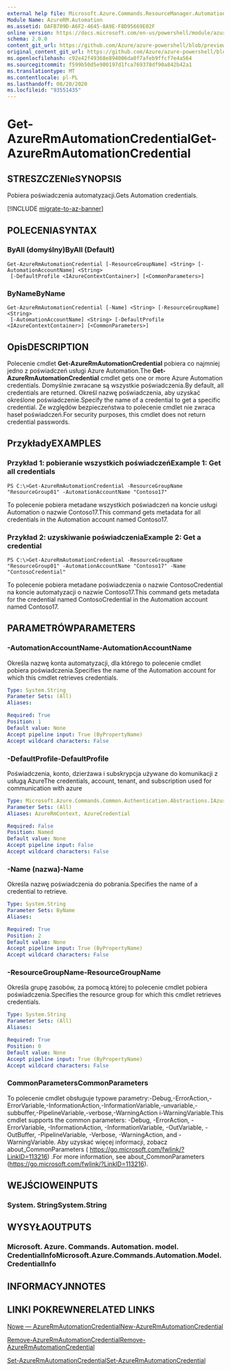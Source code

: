 ```yaml
---
external help file: Microsoft.Azure.Commands.ResourceManager.Automation.dll-Help.xml
Module Name: AzureRM.Automation
ms.assetid: DAFB709D-A6F2-4645-8A9E-F8D95669E02F
online version: https://docs.microsoft.com/en-us/powershell/module/azurerm.automation/get-azurermautomationcredential
schema: 2.0.0
content_git_url: https://github.com/Azure/azure-powershell/blob/preview/src/ResourceManager/Automation/Commands.Automation/help/Get-AzureRMAutomationCredential.md
original_content_git_url: https://github.com/Azure/azure-powershell/blob/preview/src/ResourceManager/Automation/Commands.Automation/help/Get-AzureRMAutomationCredential.md
ms.openlocfilehash: c92e42f49368e894006da0f7afeb9ffcf7e4a564
ms.sourcegitcommit: f599b50d5e980197d1fca769378df90a842b42a1
ms.translationtype: MT
ms.contentlocale: pl-PL
ms.lasthandoff: 08/20/2020
ms.locfileid: "93551435"
---
```

# <span data-ttu-id="ccb6d-101">Get-AzureRmAutomationCredential</span><span class="sxs-lookup"><span data-stu-id="ccb6d-101">Get-AzureRmAutomationCredential</span></span>

## <span data-ttu-id="ccb6d-102">STRESZCZENIe</span><span class="sxs-lookup"><span data-stu-id="ccb6d-102">SYNOPSIS</span></span>
<span data-ttu-id="ccb6d-103">Pobiera poświadczenia automatyzacji.</span><span class="sxs-lookup"><span data-stu-id="ccb6d-103">Gets Automation credentials.</span></span>

[!INCLUDE [migrate-to-az-banner](../../includes/migrate-to-az-banner.md)]

## <span data-ttu-id="ccb6d-104">POLECENIA</span><span class="sxs-lookup"><span data-stu-id="ccb6d-104">SYNTAX</span></span>

### <span data-ttu-id="ccb6d-105">ByAll (domyślny)</span><span class="sxs-lookup"><span data-stu-id="ccb6d-105">ByAll (Default)</span></span>
```
Get-AzureRmAutomationCredential [-ResourceGroupName] <String> [-AutomationAccountName] <String>
 [-DefaultProfile <IAzureContextContainer>] [<CommonParameters>]
```

### <span data-ttu-id="ccb6d-106">ByName</span><span class="sxs-lookup"><span data-stu-id="ccb6d-106">ByName</span></span>
```
Get-AzureRmAutomationCredential [-Name] <String> [-ResourceGroupName] <String>
 [-AutomationAccountName] <String> [-DefaultProfile <IAzureContextContainer>] [<CommonParameters>]
```

## <span data-ttu-id="ccb6d-107">Opis</span><span class="sxs-lookup"><span data-stu-id="ccb6d-107">DESCRIPTION</span></span>
<span data-ttu-id="ccb6d-108">Polecenie cmdlet **Get-AzureRmAutomationCredential** pobiera co najmniej jedno z poświadczeń usługi Azure Automation.</span><span class="sxs-lookup"><span data-stu-id="ccb6d-108">The **Get-AzureRmAutomationCredential** cmdlet gets one or more Azure Automation credentials.</span></span>
<span data-ttu-id="ccb6d-109">Domyślnie zwracane są wszystkie poświadczenia.</span><span class="sxs-lookup"><span data-stu-id="ccb6d-109">By default, all credentials are returned.</span></span>
<span data-ttu-id="ccb6d-110">Określ nazwę poświadczenia, aby uzyskać określone poświadczenie.</span><span class="sxs-lookup"><span data-stu-id="ccb6d-110">Specify the name of a credential to get a specific credential.</span></span>
<span data-ttu-id="ccb6d-111">Ze względów bezpieczeństwa to polecenie cmdlet nie zwraca haseł poświadczeń.</span><span class="sxs-lookup"><span data-stu-id="ccb6d-111">For security purposes, this cmdlet does not return credential passwords.</span></span>

## <span data-ttu-id="ccb6d-112">Przykłady</span><span class="sxs-lookup"><span data-stu-id="ccb6d-112">EXAMPLES</span></span>

### <span data-ttu-id="ccb6d-113">Przykład 1: pobieranie wszystkich poświadczeń</span><span class="sxs-lookup"><span data-stu-id="ccb6d-113">Example 1: Get all credentials</span></span>
```
PS C:\>Get-AzureRmAutomationCredential -ResourceGroupName "ResourceGroup01" -AutomationAccountName "Contoso17"
```

<span data-ttu-id="ccb6d-114">To polecenie pobiera metadane wszystkich poświadczeń na koncie usługi Automation o nazwie Contoso17.</span><span class="sxs-lookup"><span data-stu-id="ccb6d-114">This command gets metadata for all credentials in the Automation account named Contoso17.</span></span>

### <span data-ttu-id="ccb6d-115">Przykład 2: uzyskiwanie poświadczenia</span><span class="sxs-lookup"><span data-stu-id="ccb6d-115">Example 2: Get a credential</span></span>
```
PS C:\>Get-AzureRmAutomationCredential -ResourceGroupName "ResourceGroup01" -AutomationAccountName "Contoso17" -Name "ContosoCredential"
```

<span data-ttu-id="ccb6d-116">To polecenie pobiera metadane poświadczenia o nazwie ContosoCredential na koncie automatyzacji o nazwie Contoso17.</span><span class="sxs-lookup"><span data-stu-id="ccb6d-116">This command gets metadata for the credential named ContosoCredential in the Automation account named Contoso17.</span></span>

## <span data-ttu-id="ccb6d-117">PARAMETRÓW</span><span class="sxs-lookup"><span data-stu-id="ccb6d-117">PARAMETERS</span></span>

### <span data-ttu-id="ccb6d-118">-AutomationAccountName</span><span class="sxs-lookup"><span data-stu-id="ccb6d-118">-AutomationAccountName</span></span>
<span data-ttu-id="ccb6d-119">Określa nazwę konta automatyzacji, dla którego to polecenie cmdlet pobiera poświadczenia.</span><span class="sxs-lookup"><span data-stu-id="ccb6d-119">Specifies the name of the Automation account for which this cmdlet retrieves credentials.</span></span>

```yaml
Type: System.String
Parameter Sets: (All)
Aliases:

Required: True
Position: 1
Default value: None
Accept pipeline input: True (ByPropertyName)
Accept wildcard characters: False
```

### <span data-ttu-id="ccb6d-120">-DefaultProfile</span><span class="sxs-lookup"><span data-stu-id="ccb6d-120">-DefaultProfile</span></span>
<span data-ttu-id="ccb6d-121">Poświadczenia, konto, dzierżawa i subskrypcja używane do komunikacji z usługą Azure</span><span class="sxs-lookup"><span data-stu-id="ccb6d-121">The credentials, account, tenant, and subscription used for communication with azure</span></span>

```yaml
Type: Microsoft.Azure.Commands.Common.Authentication.Abstractions.IAzureContextContainer
Parameter Sets: (All)
Aliases: AzureRmContext, AzureCredential

Required: False
Position: Named
Default value: None
Accept pipeline input: False
Accept wildcard characters: False
```

### <span data-ttu-id="ccb6d-122">-Name (nazwa)</span><span class="sxs-lookup"><span data-stu-id="ccb6d-122">-Name</span></span>
<span data-ttu-id="ccb6d-123">Określa nazwę poświadczenia do pobrania.</span><span class="sxs-lookup"><span data-stu-id="ccb6d-123">Specifies the name of a credential to retrieve.</span></span>

```yaml
Type: System.String
Parameter Sets: ByName
Aliases:

Required: True
Position: 2
Default value: None
Accept pipeline input: True (ByPropertyName)
Accept wildcard characters: False
```

### <span data-ttu-id="ccb6d-124">-ResourceGroupName</span><span class="sxs-lookup"><span data-stu-id="ccb6d-124">-ResourceGroupName</span></span>
<span data-ttu-id="ccb6d-125">Określa grupę zasobów, za pomocą której to polecenie cmdlet pobiera poświadczenia.</span><span class="sxs-lookup"><span data-stu-id="ccb6d-125">Specifies the resource group for which this cmdlet retrieves credentials.</span></span>

```yaml
Type: System.String
Parameter Sets: (All)
Aliases:

Required: True
Position: 0
Default value: None
Accept pipeline input: True (ByPropertyName)
Accept wildcard characters: False
```

### <span data-ttu-id="ccb6d-126">CommonParameters</span><span class="sxs-lookup"><span data-stu-id="ccb6d-126">CommonParameters</span></span>
<span data-ttu-id="ccb6d-127">To polecenie cmdlet obsługuje typowe parametry:-Debug,-ErrorAction,-ErrorVariable,-InformationAction,-InformationVariable,-unvariable,-subbuffer,-PipelineVariable,-verbose,-WarningAction i-WarningVariable.</span><span class="sxs-lookup"><span data-stu-id="ccb6d-127">This cmdlet supports the common parameters: -Debug, -ErrorAction, -ErrorVariable, -InformationAction, -InformationVariable, -OutVariable, -OutBuffer, -PipelineVariable, -Verbose, -WarningAction, and -WarningVariable.</span></span> <span data-ttu-id="ccb6d-128">Aby uzyskać więcej informacji, zobacz about_CommonParameters ( https://go.microsoft.com/fwlink/?LinkID=113216) .</span><span class="sxs-lookup"><span data-stu-id="ccb6d-128">For more information, see about_CommonParameters (https://go.microsoft.com/fwlink/?LinkID=113216).</span></span>

## <span data-ttu-id="ccb6d-129">WEJŚCIOWE</span><span class="sxs-lookup"><span data-stu-id="ccb6d-129">INPUTS</span></span>

### <span data-ttu-id="ccb6d-130">System. String</span><span class="sxs-lookup"><span data-stu-id="ccb6d-130">System.String</span></span>

## <span data-ttu-id="ccb6d-131">WYSYŁA</span><span class="sxs-lookup"><span data-stu-id="ccb6d-131">OUTPUTS</span></span>

### <span data-ttu-id="ccb6d-132">Microsoft. Azure. Commands. Automation. model. CredentialInfo</span><span class="sxs-lookup"><span data-stu-id="ccb6d-132">Microsoft.Azure.Commands.Automation.Model.CredentialInfo</span></span>

## <span data-ttu-id="ccb6d-133">INFORMACYJN</span><span class="sxs-lookup"><span data-stu-id="ccb6d-133">NOTES</span></span>

## <span data-ttu-id="ccb6d-134">LINKI POKREWNE</span><span class="sxs-lookup"><span data-stu-id="ccb6d-134">RELATED LINKS</span></span>

[<span data-ttu-id="ccb6d-135">Nowe — AzureRmAutomationCredential</span><span class="sxs-lookup"><span data-stu-id="ccb6d-135">New-AzureRmAutomationCredential</span></span>](./New-AzureRMAutomationCredential.md)

[<span data-ttu-id="ccb6d-136">Remove-AzureRmAutomationCredential</span><span class="sxs-lookup"><span data-stu-id="ccb6d-136">Remove-AzureRmAutomationCredential</span></span>](./Remove-AzureRMAutomationCredential.md)

[<span data-ttu-id="ccb6d-137">Set-AzureRmAutomationCredential</span><span class="sxs-lookup"><span data-stu-id="ccb6d-137">Set-AzureRmAutomationCredential</span></span>](./Set-AzureRMAutomationCredential.md)


